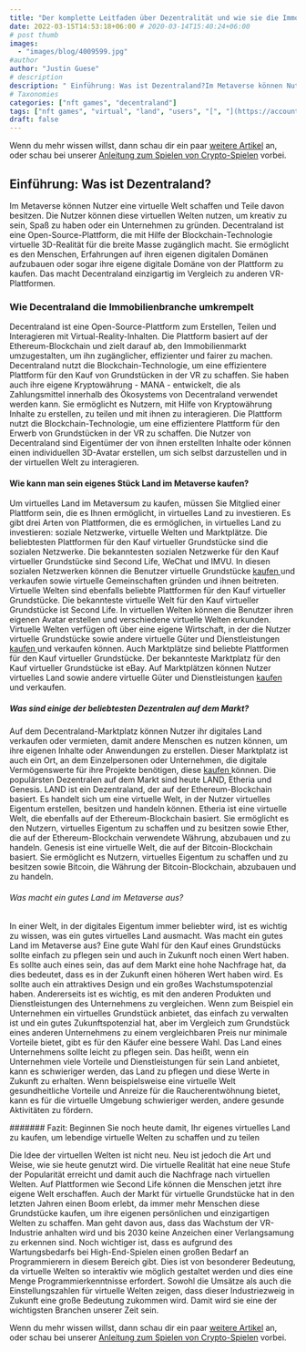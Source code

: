 ```yaml
---
title: "Der komplette Leitfaden über Dezentralität und wie sie die Immobilienbranche umkrempelt"
date: 2022-03-15T14:53:18+06:00 # 2020-03-14T15:40:24+06:00
# post thumb
images:
  - "images/blog/4009599.jpg"
#author
author: "Justin Guese"
# description
description: " Einführung: Was ist Dezentraland?Im Metaverse können Nutzer eine virtuelle Welt schaffen und Teile davon besitzen. Die Nutzer können diese virtuellen Welt"
# Taxonomies
categories: ["nft games", "decentraland"]
tags: ["nft games", "virtual", "land", "users", "[", "](https://accounts.binance.com/en/register?ref=37092355)", "create"]
draft: false
---
```



Wenn du mehr wissen willst, dann schau dir ein paar [weitere Artikel](/blog/) an, oder schau bei unserer [Anleitung zum Spielen von Crypto-Spielen](/services/how-do-i-get-started/) vorbei.


## Einführung: Was ist Dezentraland?

Im Metaverse können Nutzer eine virtuelle Welt schaffen und Teile davon besitzen. Die Nutzer können diese virtuellen Welten nutzen, um kreativ zu sein, Spaß zu haben oder ein Unternehmen zu gründen.
Decentraland ist eine Open-Source-Plattform, die mit Hilfe der Blockchain-Technologie virtuelle 3D-Realität für die breite Masse zugänglich macht. Sie ermöglicht es den Menschen, Erfahrungen auf ihren eigenen digitalen Domänen aufzubauen oder sogar ihre eigene digitale Domäne von der Plattform zu kaufen. Das macht Decentraland einzigartig im Vergleich zu anderen VR-Plattformen.

### Wie Decentraland die Immobilienbranche umkrempelt

Decentraland ist eine Open-Source-Plattform zum Erstellen, Teilen und Interagieren mit Virtual-Reality-Inhalten. Die Plattform basiert auf der Ethereum-Blockchain und zielt darauf ab, den Immobilienmarkt umzugestalten, um ihn zugänglicher, effizienter und fairer zu machen. Decentraland nutzt die Blockchain-Technologie, um eine effizientere Plattform für den Kauf von Grundstücken in der VR zu schaffen. Sie haben auch ihre eigene Kryptowährung - MANA - entwickelt, die als Zahlungsmittel innerhalb des Ökosystems von Decentraland verwendet werden kann. Sie ermöglicht es Nutzern, mit Hilfe von Kryptowährung Inhalte zu erstellen, zu teilen und mit ihnen zu interagieren. Die Plattform nutzt die Blockchain-Technologie, um eine effizientere Plattform für den Erwerb von Grundstücken in der VR zu schaffen. Die Nutzer von Decentraland sind Eigentümer der von ihnen erstellten Inhalte oder können einen individuellen 3D-Avatar erstellen, um sich selbst darzustellen und in der virtuellen Welt zu interagieren.

#### Wie kann man sein eigenes Stück Land im Metaverse kaufen?

Um virtuelles Land im Metaversum zu kaufen, müssen Sie Mitglied einer Plattform sein, die es Ihnen ermöglicht, in virtuelles Land zu investieren. Es gibt drei Arten von Plattformen, die es ermöglichen, in virtuelles Land zu investieren: soziale Netzwerke, virtuelle Welten und Marktplätze.
Die beliebtesten Plattformen für den Kauf virtueller Grundstücke sind die sozialen Netzwerke. Die bekanntesten sozialen Netzwerke für den Kauf virtueller Grundstücke sind Second Life, WeChat und IMVU. In diesen sozialen Netzwerken können die Benutzer virtuelle Grundstücke [ kaufen ](https://accounts.binance.com/en/register?ref=37092355) und verkaufen sowie virtuelle Gemeinschaften gründen und ihnen beitreten.
Virtuelle Welten sind ebenfalls beliebte Plattformen für den Kauf virtueller Grundstücke. Die bekannteste virtuelle Welt für den Kauf virtueller Grundstücke ist Second Life. In virtuellen Welten können die Benutzer ihren eigenen Avatar erstellen und verschiedene virtuelle Welten erkunden. Virtuelle Welten verfügen oft über eine eigene Wirtschaft, in der die Nutzer virtuelle Grundstücke sowie andere virtuelle Güter und Dienstleistungen [ kaufen ](https://accounts.binance.com/en/register?ref=37092355) und verkaufen können.
Auch Marktplätze sind beliebte Plattformen für den Kauf virtueller Grundstücke. Der bekannteste Marktplatz für den Kauf virtueller Grundstücke ist eBay. Auf Marktplätzen können Nutzer virtuelles Land sowie andere virtuelle Güter und Dienstleistungen [ kaufen ](https://accounts.binance.com/en/register?ref=37092355) und verkaufen.

##### Was sind einige der beliebtesten Dezentralen auf dem Markt?

Auf dem Decentraland-Marktplatz können Nutzer ihr digitales Land verkaufen oder vermieten, damit andere Menschen es nutzen können, um ihre eigenen Inhalte oder Anwendungen zu erstellen. Dieser Marktplatz ist auch ein Ort, an dem Einzelpersonen oder Unternehmen, die digitale Vermögenswerte für ihre Projekte benötigen, diese [ kaufen ](https://accounts.binance.com/en/register?ref=37092355) können.
Die populärsten Dezentralen auf dem Markt sind heute LAND, Etheria und Genesis.
LAND ist ein Dezentraland, der auf der Ethereum-Blockchain basiert. Es handelt sich um eine virtuelle Welt, in der Nutzer virtuelles Eigentum erstellen, besitzen und handeln können.
Etheria ist eine virtuelle Welt, die ebenfalls auf der Ethereum-Blockchain basiert. Sie ermöglicht es den Nutzern, virtuelles Eigentum zu schaffen und zu besitzen sowie Ether, die auf der Ethereum-Blockchain verwendete Währung, abzubauen und zu handeln.
Genesis ist eine virtuelle Welt, die auf der Bitcoin-Blockchain basiert. Sie ermöglicht es Nutzern, virtuelles Eigentum zu schaffen und zu besitzen sowie Bitcoin, die Währung der Bitcoin-Blockchain, abzubauen und zu handeln.

###### Was macht ein gutes Land im Metaverse aus?

In einer Welt, in der digitales Eigentum immer beliebter wird, ist es wichtig zu wissen, was ein gutes virtuelles Land ausmacht. Was macht ein gutes Land im Metaverse aus? Eine gute Wahl für den Kauf eines Grundstücks sollte einfach zu pflegen sein und auch in Zukunft noch einen Wert haben. Es sollte auch eines sein, das auf dem Markt eine hohe Nachfrage hat, da dies bedeutet, dass es in der Zukunft einen höheren Wert haben wird. Es sollte auch ein attraktives Design und ein großes Wachstumspotenzial haben. Andererseits ist es wichtig, es mit den anderen Produkten und Dienstleistungen des Unternehmens zu vergleichen. Wenn zum Beispiel ein Unternehmen ein virtuelles Grundstück anbietet, das einfach zu verwalten ist und ein gutes Zukunftspotenzial hat, aber im Vergleich zum Grundstück eines anderen Unternehmens zu einem vergleichbaren Preis nur minimale Vorteile bietet, gibt es für den Käufer eine bessere Wahl. Das Land eines Unternehmens sollte leicht zu pflegen sein. Das heißt, wenn ein Unternehmen viele Vorteile und Dienstleistungen für sein Land anbietet, kann es schwieriger werden, das Land zu pflegen und diese Werte in Zukunft zu erhalten. Wenn beispielsweise eine virtuelle Welt gesundheitliche Vorteile und Anreize für die Raucherentwöhnung bietet, kann es für die virtuelle Umgebung schwieriger werden, andere gesunde Aktivitäten zu fördern.


####### Fazit: Beginnen Sie noch heute damit, Ihr eigenes virtuelles Land zu kaufen, um lebendige virtuelle Welten zu schaffen und zu teilen

Die Idee der virtuellen Welten ist nicht neu. Neu ist jedoch die Art und Weise, wie sie heute genutzt wird. Die virtuelle Realität hat eine neue Stufe der Popularität erreicht und damit auch die Nachfrage nach virtuellen Welten. Auf Plattformen wie Second Life können die Menschen jetzt ihre eigene Welt erschaffen. Auch der Markt für virtuelle Grundstücke hat in den letzten Jahren einen Boom erlebt, da immer mehr Menschen diese Grundstücke kaufen, um ihre eigenen persönlichen und einzigartigen Welten zu schaffen. 
Man geht davon aus, dass das Wachstum der VR-Industrie anhalten wird und bis 2030 keine Anzeichen einer Verlangsamung zu erkennen sind. Noch wichtiger ist, dass es aufgrund des Wartungsbedarfs bei High-End-Spielen einen großen Bedarf an Programmierern in diesem Bereich gibt. Dies ist von besonderer Bedeutung, da virtuelle Welten so interaktiv wie möglich gestaltet werden und dies eine Menge Programmierkenntnisse erfordert. Sowohl die Umsätze als auch die Einstellungszahlen für virtuelle Welten zeigen, dass dieser Industriezweig in Zukunft eine große Bedeutung zukommen wird. Damit wird sie eine der wichtigsten Branchen unserer Zeit sein.


Wenn du mehr wissen willst, dann schau dir ein paar [weitere Artikel](/blog/) an, oder schau bei unserer [Anleitung zum Spielen von Crypto-Spielen](/services/how-do-i-get-started/) vorbei.


